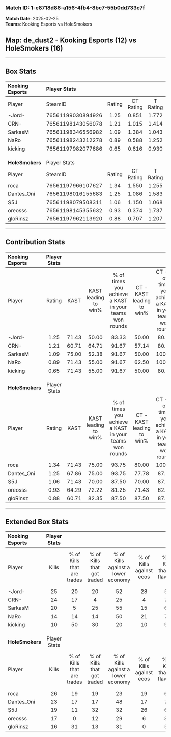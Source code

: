 ### Match ID: 1-e8718d86-a156-4fb4-8bc7-55b0dd733c7f  
**Match Date**: 2025-02-25  
**Teams**: Kooking Esports vs HoleSmokers  

## **Map**: de_dust2 - Kooking Esports (12) vs HoleSmokers (16)  
---  

## Box Stats  

| **Kooking Esports** | Player Stats      |        |           |          |       |      |       |         |        |      |     |
| :- | :- | :-: | :-: | :-: | :-: | :-: | :-: | :-: | :-: | :-: | :-: |
| Player              | SteamID           | Rating | CT Rating | T Rating | KAST  | ADR  | Kills | Assists | Deaths | K/D  | HS% |
| -Jord-              | 76561199030894926 |  1.25  |   0.851   |  1.772   | 71.43 | 98.9 |  25   |    4    |   23   | 1.09 | 72  |
| CRN-                | 76561198143056078 |  1.21  |   1.015   |  1.414   | 60.71 | 78.3 |  24   |    5    |   16   | 1.50 | 29  |
| SarkasM             | 76561198346556982 |  1.09  |   1.384   |  1.043   | 75.00 | 81.8 |  20   |    5    |   22   | 0.91 | 55  |
| NaRo                | 76561198243212278 |  0.89  |   0.588   |  1.252   | 71.43 | 62.8 |  14   |    9    |   19   | 0.74 | 64  |
| kicking             | 76561197982077686 |  0.65  |   0.616   |  0.930   | 71.43 | 45.1 |  10   |    8    |   22   | 0.45 | 60  |
|                     |                   |        |           |          |       |      |       |         |        |      |     |
|                     |                   |        |           |          |       |      |       |         |        |      |     |
|                     |                   |        |           |          |       |      |       |         |        |      |     |
| **HoleSmokers**     | Player Stats      |        |           |          |       |      |       |         |        |      |     |
| Player              | SteamID           | Rating | CT Rating | T Rating | KAST  | ADR  | Kills | Assists | Deaths | K/D  | HS% |
| roca                | 76561197966107627 |  1.34  |   1.550   |  1.255   | 71.43 | 97.1 |  26   |    6    |   20   | 1.30 | 30  |
| Dantes_Oni          | 76561198016155683 |  1.25  |   1.086   |  1.583   | 67.86 | 92.4 |  23   |    9    |   18   | 1.28 | 69  |
| S5J                 | 76561198079508311 |  1.06  |   1.150   |  1.068   | 71.43 | 75.4 |  19   |    7    |   20   | 0.95 | 57  |
| oreosss             | 76561198145355632 |  0.93  |   0.374   |  1.737   | 64.29 | 63.0 |  17   |    4    |   18   | 0.94 | 35  |
| gloRinsz            | 76561197962113920 |  0.88  |   0.707   |  1.207   | 60.71 | 65.0 |  16   |    5    |   18   | 0.89 | 37  |
---  

## Contribution Stats  

| **Kooking Esports** | Player Stats |       |                      |                                                        |                           |                                                             |                          |                                                            |
| :- | :-: | :-: | :-: | :-: | :-: | :-: | :-: | :-: |
| Player              |    Rating    | KAST  | KAST leading to win% | % of times you achieve a KAST in your teams won rounds | CT - KAST leading to win% | CT - % of times you achieve a KAST in your teams won rounds | T - KAST leading to win% | T - % of times you achieve a KAST in your teams won rounds |
| -Jord-              |     1.25     | 71.43 |        50.00         |                         83.33                          |           50.00           |                            80.00                            |          50.00           |                           85.71                            |
| CRN-                |     1.21     | 60.71 |        64.71         |                         91.67                          |           57.14           |                            80.00                            |          70.00           |                           100.00                           |
| SarkasM             |     1.09     | 75.00 |        52.38         |                         91.67                          |           50.00           |                           100.00                            |          54.55           |                           85.71                            |
| NaRo                |     0.89     | 71.43 |        55.00         |                         91.67                          |           62.50           |                           100.00                            |          50.00           |                           85.71                            |
| kicking             |     0.65     | 71.43 |        55.00         |                         91.67                          |           50.00           |                            80.00                            |          58.33           |                           100.00                           |
|                     |              |       |                      |                                                        |                           |                                                             |                          |                                                            |
|                     |              |       |                      |                                                        |                           |                                                             |                          |                                                            |
|                     |              |       |                      |                                                        |                           |                                                             |                          |                                                            |
| **HoleSmokers**     | Player Stats |       |                      |                                                        |                           |                                                             |                          |                                                            |
| Player              |    Rating    | KAST  | KAST leading to win% | % of times you achieve a KAST in your teams won rounds | CT - KAST leading to win% | CT - % of times you achieve a KAST in your teams won rounds | T - KAST leading to win% | T - % of times you achieve a KAST in your teams won rounds |
| roca                |     1.34     | 71.43 |        75.00         |                         93.75                          |           80.00           |                           100.00                            |          70.00           |                           87.50                            |
| Dantes_Oni          |     1.25     | 67.86 |        75.00         |                         93.75                          |           77.78           |                            87.50                            |          72.73           |                           100.00                           |
| S5J                 |     1.06     | 71.43 |        70.00         |                         87.50                          |           70.00           |                            87.50                            |          70.00           |                           87.50                            |
| oreosss             |     0.93     | 64.29 |        72.22         |                         81.25                          |           71.43           |                            62.50                            |          72.73           |                           100.00                           |
| gloRinsz            |     0.88     | 60.71 |        82.35         |                         87.50                          |           87.50           |                            87.50                            |          77.78           |                           87.50                            |
---  

## Extended Box Stats  

| **Kooking Esports** | Player Stats |                            |                            |                                    |                         |                              |                                 |        |                             |                                     |                          |                               |                            |
| :- | :-: | :-: | :-: | :-: | :-: | :-: | :-: | :-: | :-: | :-: | :-: | :-: | :-: |
| Player              |    Kills     | % of Kills that are trades | % of Kills that got traded | % of Kills against a lower economy | % of Kills against ecos | % of Kills that are flawless | % of Kills that are close duels | Deaths | % of Deaths that get traded | % of Deaths against a lower economy | % of Deaths against ecos | % of Deaths that are flawless | % of Deaths that are close |
| -Jord-              |      25      |             20             |             20             |                 52                 |           28            |              56              |               12                |   23   |             22              |                 26                  |            4             |              61               |             13             |
| CRN-                |      24      |             17             |             4              |                 25                 |            4            |              75              |                8                |   16   |              6              |                 31                  |            13            |              88               |             0              |
| SarkasM             |      20      |             5              |             25             |                 55                 |           15            |              60              |               10                |   22   |             27              |                 23                  |            5             |              73               |             18             |
| NaRo                |      14      |             14             |             14             |                 50                 |           21            |              71              |               14                |   19   |             16              |                 26                  |            11            |              68               |             11             |
| kicking             |      10      |             50             |             30             |                 20                 |           10            |              90              |               10                |   22   |             18              |                 23                  |            5             |              73               |             0              |
|                     |              |                            |                            |                                    |                         |                              |                                 |        |                             |                                     |                          |                               |                            |
|                     |              |                            |                            |                                    |                         |                              |                                 |        |                             |                                     |                          |                               |                            |
|                     |              |                            |                            |                                    |                         |                              |                                 |        |                             |                                     |                          |                               |                            |
| **HoleSmokers**     | Player Stats |                            |                            |                                    |                         |                              |                                 |        |                             |                                     |                          |                               |                            |
| Player              |    Kills     | % of Kills that are trades | % of Kills that got traded | % of Kills against a lower economy | % of Kills against ecos | % of Kills that are flawless | % of Kills that are close duels | Deaths | % of Deaths that get traded | % of Deaths against a lower economy | % of Deaths against ecos | % of Deaths that are flawless | % of Deaths that are close |
| roca                |      26      |             19             |             19             |                 23                 |           19            |              69              |               12                |   20   |             20              |                 15                  |            5             |              55               |             10             |
| Dantes_Oni          |      23      |             17             |             17             |                 48                 |           17            |              74              |               13                |   18   |             11              |                 11                  |            0             |              67               |             17             |
| S5J                 |      19      |             11             |             32             |                 32                 |           26            |              68              |               11                |   20   |             15              |                 10                  |            5             |              55               |             10             |
| oreosss             |      17      |             0              |             12             |                 29                 |            6            |              88              |                0                |   18   |             22              |                 11                  |            6             |              89               |             0              |
| gloRinsz            |      16      |             31             |             13             |                 31                 |            0            |              56              |                6                |   18   |             17              |                 17                  |            6             |              67               |             17             |
